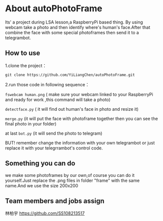 # About autoPhotoFrame
Its' a project during LSA lesson,a RaspberryPi based thing. By using webcam take a photo and then identify where's human's face.After that combine the face with some special photoframes then send it to a telegrambot. 
## How to use
1.clone the project：
```
git clone https://github.com/YiLiangChen/autoPhotoFrame.git
```
2.run those code in following sequence：

```fswebcam human.png``` ( make sure your webcam linked to your RaspberryPi and ready for work ,this command will take a photo)

```detectface.py``` ( it will find out human's face in photo and resize it)

```merge.py``` (it will put the face with photoframe together then you can see the final photo in your folder)

at last ```bot.py``` (it will send the photo to telegram)

BUT! remember change the information with your own telegrambot or just replace it with your telegrrambot's control code. 

## Something you can do 
we make some photoframes by our own,of course you can do it yourself.Just replace the .png files in folder "frame" with the same name.And we use the size 200x200

## Team members and jobs assign
林柏宇 https://github.com/SS108213517
